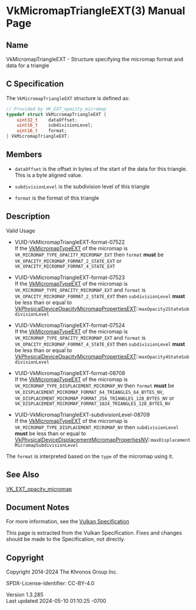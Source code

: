 # VkMicromapTriangleEXT(3) Manual Page

## Name

VkMicromapTriangleEXT - Structure specifying the micromap format and
data for a triangle



## <a href="#_c_specification" class="anchor"></a>C Specification

The `VkMicromapTriangleEXT` structure is defined as:

``` c
// Provided by VK_EXT_opacity_micromap
typedef struct VkMicromapTriangleEXT {
    uint32_t    dataOffset;
    uint16_t    subdivisionLevel;
    uint16_t    format;
} VkMicromapTriangleEXT;
```

## <a href="#_members" class="anchor"></a>Members

- `dataOffset` is the offset in bytes of the start of the data for this
  triangle. This is a byte aligned value.

- `subdivisionLevel` is the subdivision level of this triangle

- `format` is the format of this triangle

## <a href="#_description" class="anchor"></a>Description

Valid Usage

- <a href="#VUID-VkMicromapTriangleEXT-format-07522"
  id="VUID-VkMicromapTriangleEXT-format-07522"></a>
  VUID-VkMicromapTriangleEXT-format-07522  
  If the [VkMicromapTypeEXT](https://registry.khronos.org/vulkan/specs/1.3-extensions/man/html/VkMicromapTypeEXT.html) of the micromap is
  `VK_MICROMAP_TYPE_OPACITY_MICROMAP_EXT` then `format` **must** be
  `VK_OPACITY_MICROMAP_FORMAT_2_STATE_EXT` or
  `VK_OPACITY_MICROMAP_FORMAT_4_STATE_EXT`

- <a href="#VUID-VkMicromapTriangleEXT-format-07523"
  id="VUID-VkMicromapTriangleEXT-format-07523"></a>
  VUID-VkMicromapTriangleEXT-format-07523  
  If the [VkMicromapTypeEXT](https://registry.khronos.org/vulkan/specs/1.3-extensions/man/html/VkMicromapTypeEXT.html) of the micromap is
  `VK_MICROMAP_TYPE_OPACITY_MICROMAP_EXT` and `format` is
  `VK_OPACITY_MICROMAP_FORMAT_2_STATE_EXT` then `subdivisionLevel`
  **must** be less than or equal to
  [VkPhysicalDeviceOpacityMicromapPropertiesEXT](https://registry.khronos.org/vulkan/specs/1.3-extensions/man/html/VkPhysicalDeviceOpacityMicromapPropertiesEXT.html)::`maxOpacity2StateSubdivisionLevel`

- <a href="#VUID-VkMicromapTriangleEXT-format-07524"
  id="VUID-VkMicromapTriangleEXT-format-07524"></a>
  VUID-VkMicromapTriangleEXT-format-07524  
  If the [VkMicromapTypeEXT](https://registry.khronos.org/vulkan/specs/1.3-extensions/man/html/VkMicromapTypeEXT.html) of the micromap is
  `VK_MICROMAP_TYPE_OPACITY_MICROMAP_EXT` and `format` is
  `VK_OPACITY_MICROMAP_FORMAT_4_STATE_EXT` then `subdivisionLevel`
  **must** be less than or equal to
  [VkPhysicalDeviceOpacityMicromapPropertiesEXT](https://registry.khronos.org/vulkan/specs/1.3-extensions/man/html/VkPhysicalDeviceOpacityMicromapPropertiesEXT.html)::`maxOpacity4StateSubdivisionLevel`

- <a href="#VUID-VkMicromapTriangleEXT-format-08708"
  id="VUID-VkMicromapTriangleEXT-format-08708"></a>
  VUID-VkMicromapTriangleEXT-format-08708  
  If the [VkMicromapTypeEXT](https://registry.khronos.org/vulkan/specs/1.3-extensions/man/html/VkMicromapTypeEXT.html) of the micromap is
  `VK_MICROMAP_TYPE_DISPLACEMENT_MICROMAP_NV` then `format` **must** be
  `VK_DISPLACEMENT_MICROMAP_FORMAT_64_TRIANGLES_64_BYTES_NV`,
  `VK_DISPLACEMENT_MICROMAP_FORMAT_256_TRIANGLES_128_BYTES_NV` or
  `VK_DISPLACEMENT_MICROMAP_FORMAT_1024_TRIANGLES_128_BYTES_NV`

- <a href="#VUID-VkMicromapTriangleEXT-subdivisionLevel-08709"
  id="VUID-VkMicromapTriangleEXT-subdivisionLevel-08709"></a>
  VUID-VkMicromapTriangleEXT-subdivisionLevel-08709  
  If the [VkMicromapTypeEXT](https://registry.khronos.org/vulkan/specs/1.3-extensions/man/html/VkMicromapTypeEXT.html) of the micromap is
  `VK_MICROMAP_TYPE_DISPLACEMENT_MICROMAP_NV` then `subdivisionLevel`
  **must** be less than or equal to
  [VkPhysicalDeviceDisplacementMicromapPropertiesNV](https://registry.khronos.org/vulkan/specs/1.3-extensions/man/html/VkPhysicalDeviceDisplacementMicromapPropertiesNV.html)::`maxDisplacementMicromapSubdivisionLevel`

The `format` is interpreted based on the `type` of the micromap using
it.

## <a href="#_see_also" class="anchor"></a>See Also

[VK_EXT_opacity_micromap](https://registry.khronos.org/vulkan/specs/1.3-extensions/man/html/VK_EXT_opacity_micromap.html)

## <a href="#_document_notes" class="anchor"></a>Document Notes

For more information, see the <a
href="https://registry.khronos.org/vulkan/specs/1.3-extensions/html/vkspec.html#VkMicromapTriangleEXT"
target="_blank" rel="noopener">Vulkan Specification</a>

This page is extracted from the Vulkan Specification. Fixes and changes
should be made to the Specification, not directly.

## <a href="#_copyright" class="anchor"></a>Copyright

Copyright 2014-2024 The Khronos Group Inc.

SPDX-License-Identifier: CC-BY-4.0

Version 1.3.285  
Last updated 2024-05-10 01:10:25 -0700
